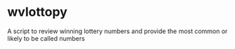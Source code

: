 # wvlottopy
A script to review winning lottery numbers and provide the most common or likely to be called numbers
